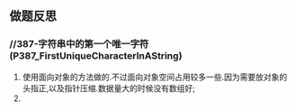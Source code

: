 ## 做题反思

### //387-字符串中的第一个唯一字符(P387_FirstUniqueCharacterInAString)

1. 使用面向对象的方法做的.不过面向对象空间占用较多一些.因为需要放对象的头指正,以及指针压缩.数据量大的时候没有数组好;
2. 

